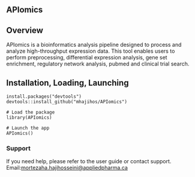 ## APIomics
## Overview
APIomics is a bioinformatics analysis pipeline designed to process and analyze high-throughput expression data. This tool enables users to perform preprocessing, differential expression analysis, gene set enrichment, regulatory network analysis, pubmed and clinical trial search.

## Installation, Loading, Launching
```
install.packages("devtools") 
devtools::install_github("mhajihos/APIomics")

# Load the package
library(APIomics)

# Launch the app
APIomics()
```
### Support
If you need help, please refer to the user guide or contact support. Email:mortezaha.hajihosseini@appliedpharma.ca


